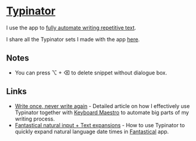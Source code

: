 # [Typinator](http://www.ergonis.com/products/typinator/)
I use the app to [fully automate writing repetitive text](https://medium.com/@NikitaVoloboev/write-once-never-write-again-c2fa1f6c4e8).

I share all the Typinator sets I made with the app [here](typinator#readme).

## Notes
- You can press ⌥ + ⌫ to delete snippet without dialogue box.

## Links
- [Write once, never write again](https://medium.com/@NikitaVoloboev/write-once-never-write-again-c2fa1f6c4e8) - Detailed article on how I effectively use Typinator together with [Keyboard Maestro](km/km.md) to automate big parts of my writing process.
- [Fantastical natural input + Text expansions](https://medium.com/@NikitaVoloboev/fantastical-natural-input-text-expansions-3ea8cf7ccac3) - How to use Typinator to quickly expand natural language date times in [Fantastical](https://flexibits.com/fantastical) app.